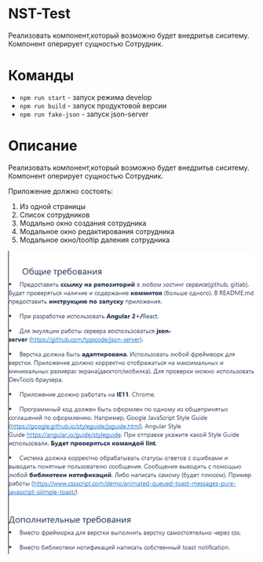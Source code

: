 # NST-Test

Реализовать компонент,который возможно будет внедритьв сиситему. Компонент оперирует сущностью Сотрудник.

# Команды

* ```npm run start``` - запуск режима develop
* ```npm run build``` - запуск продуктовой версии
* ```npm run fake-json``` - запуск json-server

# Описание

Реализовать компонент,который возможно будет внедритьв сиситему. Компонент оперирует сущностью Сотрудник.

Приложение должно состоять:
1. Из одной страницы
2. Список сотрудников
3. Модально окно создания сотрудника
4. Модальное окно редактирования сотрудника
5. Модальное окно/tooltip даления сотрудника


![img.png](img.png)
